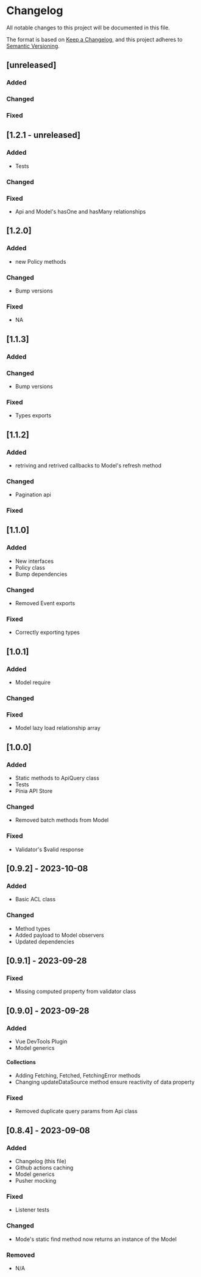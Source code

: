# Changelog

All notable changes to this project will be documented in this file.

The format is based on [Keep a Changelog](https://keepachangelog.com/en/1.0.0/),
and this project adheres to [Semantic Versioning](https://semver.org/spec/v2.0.0.html).

## [unreleased]
### Added
### Changed
### Fixed

## [1.2.1 - unreleased]
### Added
- Tests
### Changed
### Fixed
- Api and Model's hasOne and hasMany relationships

## [1.2.0]
### Added
- new Policy methods
### Changed
- Bump versions
### Fixed
- NA

## [1.1.3]
### Added
### Changed
- Bump versions
### Fixed
- Types exports

## [1.1.2]
### Added
- retriving and retrived callbacks to Model's refresh method
### Changed
- Pagination api
### Fixed

## [1.1.0]
### Added
- New interfaces
- Policy class
- Bump dependencies
### Changed
- Removed Event exports
### Fixed
- Correctly exporting types

## [1.0.1]
### Added
- Model require
### Changed
### Fixed
- Model lazy load relationship array

## [1.0.0]
### Added
- Static methods to ApiQuery class
- Tests
- Pinia API Store
### Changed
- Removed batch methods from Model
### Fixed
- Validator's $valid response

## [0.9.2] - 2023-10-08
### Added
- Basic ACL class

### Changed
- Method types
- Added payload to Model observers
- Updated dependencies

## [0.9.1] - 2023-09-28

### Fixed
- Missing computed property from validator class

## [0.9.0] - 2023-09-28

### Added
- Vue DevTools Plugin
- Model generics
#### Collections
- Adding Fetching, Fetched, FetchingError methods
- Changing updateDataSource method ensure reactivity of data property

### Fixed
- Removed duplicate query params from Api class

## [0.8.4] - 2023-09-08

### Added

- Changelog (this file)
- Github actions caching
- Model generics
- Pusher mocking

### Fixed

- Listener tests

### Changed

- Mode's static find method now returns an instance of the Model

### Removed

- N/A
